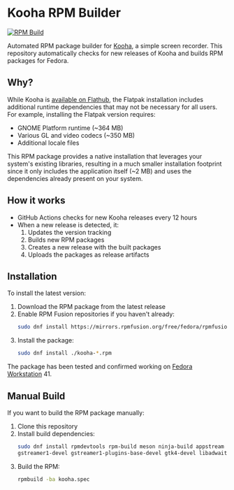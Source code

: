 # Kooha RPM Builder

[![RPM Build](https://github.com/engineervix/kooha-rpm/actions/workflows/build.yml/badge.svg)](https://github.com/engineervix/kooha-rpm/actions/workflows/build.yml)

Automated RPM package builder for [Kooha](https://github.com/SeaDve/Kooha), a simple screen recorder. This repository automatically checks for new releases of Kooha and builds RPM packages for Fedora.

## Why?

While Kooha is [available on Flathub](https://flathub.org/apps/io.github.seadve.Kooha), the Flatpak installation includes additional runtime dependencies that may not be necessary for all users. For example, installing the Flatpak version requires:

- GNOME Platform runtime (~364 MB)
- Various GL and video codecs (~350 MB)
- Additional locale files

This RPM package provides a native installation that leverages your system's existing libraries, resulting in a much smaller installation footprint since it only includes the application itself (~2 MB) and uses the dependencies already present on your system.

## How it works

- GitHub Actions checks for new Kooha releases every 12 hours
- When a new release is detected, it:
  1. Updates the version tracking
  2. Builds new RPM packages
  3. Creates a new release with the built packages
  4. Uploads the packages as release artifacts

## Installation

To install the latest version:

1. Download the RPM package from the latest release
2. Enable RPM Fusion repositories if you haven't already:
   ```bash
   sudo dnf install https://mirrors.rpmfusion.org/free/fedora/rpmfusion-free-release-$(rpm -E %fedora).noarch.rpm https://mirrors.rpmfusion.org/nonfree/fedora/rpmfusion-nonfree-release-$(rpm -E %fedora).noarch.rpm
   ```
3. Install the package:
   ```bash
   sudo dnf install ./kooha-*.rpm
   ```

The package has been tested and confirmed working on [Fedora Workstation](https://fedoraproject.org/workstation/) 41.

## Manual Build

If you want to build the RPM package manually:

1. Clone this repository
2. Install build dependencies:
   ```bash
   sudo dnf install rpmdevtools rpm-build meson ninja-build appstream \
   gstreamer1-devel gstreamer1-plugins-base-devel gtk4-devel libadwaita-devel
   ```
3. Build the RPM:
   ```bash
   rpmbuild -ba kooha.spec
   ```
